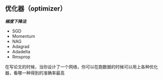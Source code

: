 

## 优化器（optimizer）

___梯度下降法___

* SGD
* Momentum
* NAG
* Adagrad
* Adadelta
* Rmsprop

在写论文的时候，当你设计了一个网络，你可以在跑数据的时候可以用上各种优化器，看哪一种得到的准确率最高